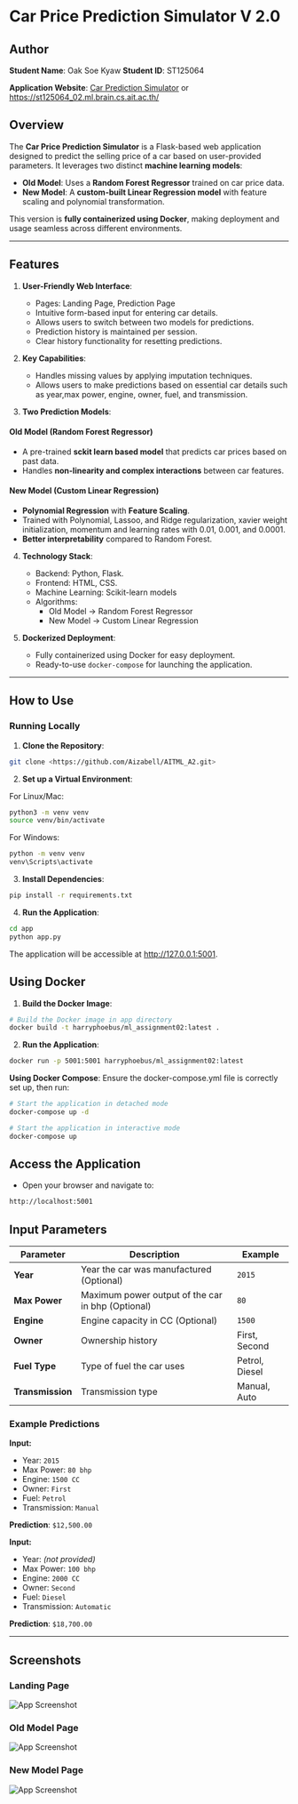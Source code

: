 # Car Price Prediction Simulator V 2.0

## Author

**Student Name**: Oak Soe Kyaw
**Student ID**: ST125064

**Application Website**: [Car Prediction Simulator](https://st125064_02.ml.brain.cs.ait.ac.th/) or https://st125064_02.ml.brain.cs.ait.ac.th/

## Overview

The **Car Price Prediction Simulator** is a Flask-based web application designed to predict the selling price of a car based on user-provided parameters. It leverages two distinct **machine learning models**:

- **Old Model**: Uses a **Random Forest Regressor** trained on car price data.
- **New Model**: A **custom-built Linear Regression model** with feature scaling and polynomial transformation.

This version is **fully containerized using Docker**, making deployment and usage seamless across different environments.

---

## Features

1. **User-Friendly Web Interface**:

   - Pages: Landing Page, Prediction Page
   - Intuitive form-based input for entering car details.
   - Allows users to switch between two models for predictions.
   - Prediction history is maintained per session.
   - Clear history functionality for resetting predictions.

2. **Key Capabilities**:

   - Handles missing values by applying imputation techniques.
   - Allows users to make predictions based on essential car details such as year,max power, engine, owner, fuel, and transmission.

3. **Two Prediction Models**:
#### **Old Model (Random Forest Regressor)**
- A pre-trained **sckit learn based model** that predicts car prices based on past data.
- Handles **non-linearity and complex interactions** between car features.

#### **New Model (Custom Linear Regression)**
- **Polynomial Regression** with **Feature Scaling**.
- Trained with Polynomial, Lassoo, and Ridge regularization, xavier weight initialization, momentum and learning rates with 0.01, 0.001, and 0.0001.
- **Better interpretability** compared to Random Forest.

4. **Technology Stack**:

   - Backend: Python, Flask.
   - Frontend: HTML, CSS.
   - Machine Learning: Scikit-learn models
   - Algorithms: 
      - Old Model → Random Forest Regressor
      - New Model → Custom Linear Regression

5. **Dockerized Deployment**:
   - Fully containerized using Docker for easy deployment.
   - Ready-to-use `docker-compose` for launching the application.

---

## How to Use

### Running Locally

1. **Clone the Repository**:

```bash
git clone <https://github.com/Aizabell/AITML_A2.git>
```

2. **Set up a Virtual Environment**:

For Linux/Mac:

```bash
python3 -m venv venv
source venv/bin/activate
```

For Windows:

```bash
python -m venv venv
venv\Scripts\activate
```

3. **Install Dependencies**:

```bash
pip install -r requirements.txt
```

4. **Run the Application**:

```bash
cd app
python app.py
```

The application will be accessible at http://127.0.0.1:5001.

## Using Docker

1. **Build the Docker Image**:

```bash
# Build the Docker image in app directory
docker build -t harryphoebus/ml_assignment02:latest . 
```

2. **Run the Application**:

```bash
docker run -p 5001:5001 harryphoebus/ml_assignment02:latest
```

**Using Docker Compose**: Ensure the docker-compose.yml file is correctly set up, then run:

```bash
# Start the application in detached mode
docker-compose up -d
```

```bash
# Start the application in interactive mode
docker-compose up
```

## Access the Application

- Open your browser and navigate to:

```bash
http://localhost:5001
```

## Input Parameters

| Parameter        | Description                                       | Example        |
| ---------------- | ------------------------------------------------- | -------------- |
| **Year**         | Year the car was manufactured (Optional)          | `2015`         |
| **Max Power**    | Maximum power output of the car in bhp (Optional) | `80`           |
| **Engine**       | Engine capacity in CC (Optional)                  | `1500`         |
| **Owner**        | Ownership history                                 | First, Second  |
| **Fuel Type**    | Type of fuel the car uses                         | Petrol, Diesel |
| **Transmission** | Transmission type                                 | Manual, Auto   |

### Example Predictions

**Input:**

- Year: `2015`
- Max Power: `80 bhp`
- Engine: `1500 CC`
- Owner: `First`
- Fuel: `Petrol`
- Transmission: `Manual`

**Prediction**: `$12,500.00`

**Input:**

- Year: _(not provided)_
- Max Power: `100 bhp`
- Engine: `2000 CC`
- Owner: `Second`
- Fuel: `Diesel`
- Transmission: `Automatic`

**Prediction**: `$18,700.00`

---

## Screenshots

### Landing Page

![App Screenshot](images/LandingPage.png "Car Price Prediction Simulator")

### Old Model Page

![App Screenshot](images/OldModel.png "Car Price Prediction Simulator")

### New Model Page

![App Screenshot](images/NewModel.png "Car Price Prediction Simulator")
